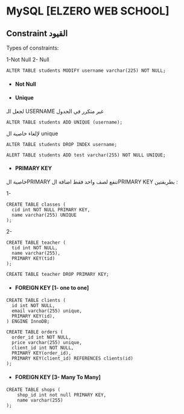 # MySQL [ELZERO WEB SCHOOL]

##  Constraint القيود
Types of constraints:

1-Not Null 2- Null

```
ALTER TABLE students MODIFY username varchar(225) NOT NULL;
```

- #### Not Null

- #### Unique
لجعل الـ USERNAME غير متكرر في الجدول
```
ALTER TABLE students ADD UNIQUE (username);
```
لإلغاء خاصية ال unique
```
ALTER TABLE students DROP INDEX username;
```
```
ALERT TABLE students ADD test varchar(255) NOT NULL UNIQUE;
```
- #### PRIMARY KEY
خاصية الPRIMARY تنفع لصف واحد فقط
اضافة الPRIMARY KEY بطريقتين :

1-
```
CREATE TABLE classes (
  cid int NOT NULL PRIMARY KEY,
  name varchar(255) UNIQUE
);
```
2-
```
CREATE TABLE teacher (
  tid int NOT NULL,
  name varchar(255),
  PRIMARY KEY(tid)
);
```

```
CREATE TABLE teacher DROP PRIMARY KEY;
```
- #### FOREIGN KEY [1- one to one]
```
CREATE TABLE clients (
  id int NOT NULL,
  email varchar(255) unique,
  PRIMARY KEY(id),
) ENGINE InnoDB;
```
```
CREATE TABLE orders (
  order_id int NOT NULL,
  price varchar(255) unique,
  client_id int NOT NULL,
  PRIMARY KEY(order_id),
  PRIMARY KEY(client_id) REFERENCES clients(id)
);
```
- #### FOREIGN KEY [3- Many To Many]
```
CREATE TABLE shops (
    shop_id int not null PRIMARY KEY,
    name varchar(255)
);
```
